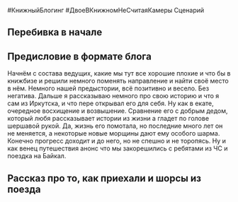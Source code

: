 #КнижныйБлогинг #ДвоеВКнижномНеСчитаяКамеры
Сценарий

## Перебивка в начале
## Предисловие в формате блога

Начнём с состава ведущих, какие мы тут все хорошие плохие и что бы в книжбизе и решили немного поменять направление и найти своё место в нём. Немного нашей предыстории, всё позитивно и весело. Без негатива. 
Дальше я рассказываю немного про свою историю и что я сам из Иркутска, и что пере открывал его для себя. Ну как в екате, очередное восхищение и возвышение. Сравнение его с добрым дедом, который любя рассказывает истории из жизни а гладет по голове шершавой рукой. Да, жизнь его помотала, но последние много лет он не меняется, а некоторые новые морщины дают ему особого шарма. Конечно прогресс доходит и до него, но не спешно и не торопясь. Ну и как венец путешествия анонс что мы закорешились с ребятами из ЧС и поездка на Байкал. 

## Рассказ про то, как приехали и шорсы из поезда

